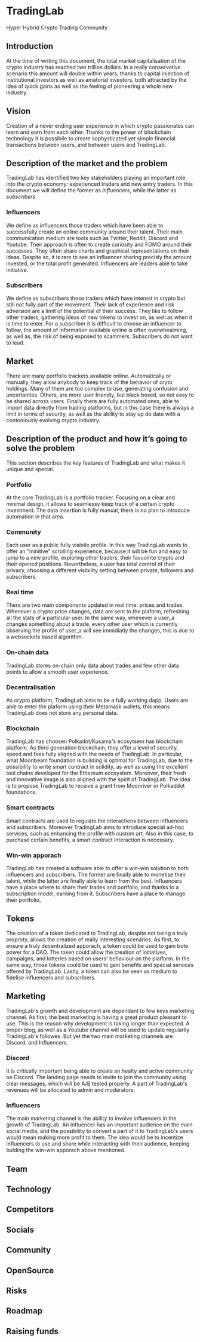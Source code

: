 # TradingLab
Hyper Hybrid Crypto Trading Community

## Introduction
At the time of writing this document, the total market capitalisation of the crypto industry has reached two trillion
dollars.
In a really conservative scenario this amount will double within years, thanks to capital injection of
institutional investors as well as amatorial investors, both attracted by the idea of quick gains as well as the feeling of pioneering a whole new industry.

## Vision
Creation of a never ending user experience in which crypto passionates can learn and earn from each other.
Thanks to the power of blockchain technology it is possibile to create sophysticated yet simple financial transactions between users, and between users and TradingLab.

## Description of the market and the problem
TradingLab has identified two key stakeholders playing an important role into the crypto economy: experienced traders
and new entry traders. In this document we will define the former as *influencers*, while the latter as *subscribers*.

### Influencers
We define as influencers those traders which have been able to successfully create an online community around their
talent. Their main communication medium are tools such as Twitter, Reddit, Discord and Youtube.
Their approach is often to create curiosity and FOMO around their successes.
They often share charts and graphical representations on their ideas.
Despite so, it is rare to see an influencer sharing precisly the amount invested, or the total profit generated. 
Influencers are leaders able to take initiative.

### Subscribers
We define as subscribers those traders which have interest in crypto but still not fully part of the movement. Their
lack of experience and risk adversion are a limit of the potential of their success. They like to follow other traders,
gathering ideas of new tokens to invest on, as well as when it is time to enter. For a subscriber it is difficult
to choose an influencer to follow, the amount of information available online is often overwhealming, as well as, the
risk of being exposed to scammers. 
Subscribers do not want to lead.

## Market
There are many portfolio trackers available online. Automatically or manually, they allow anybody to keep track of the
behavior of cryto holdings. Many of them are too complex to use, generating confusion and uncertanties. Others, are more user friendly, but black boxed, so not easy to be shared across users. Finally there are fully automated ones, able to import data directly from trading platforms, but in this case there is always a limit in terms of security, as well as the ability to stay up do date with a contoniously evolving crypto industry.

## Description of the product and how it’s going to solve the problem
This section describes the key features of TradingLab and what makes it unique and special.

### Portfolio
At the core TradingLab is a portfolio tracker.
Focusing on a clear and minimal design, it allows to seamlessy keep track of a
certain crypto investment.
The data insertion is fully manual, there is no plan to introduce automation in that area.

### Community
Each user as a public fully visibile profile.
In this way TradingLab wants to offer an "ininitive" scrolling experience, because it will be fun and easy to jump to a
new profile, exploring other traders, their favuoirite crypto and their opened positions.
Nevertheless, a user has total control of their privacy, choosing a different visibility setting between private,
followers and subscribers.

### Real time
There are two main components updated in real time: prices and trades.
Whenever a crypto price changes, data are sent to the plaform, refreshing all the stats of a particular user.
In the same way, whenever a user_a changes something about a trade, every other user which is currently observing the profile of user_a will see immidiatly the changes, this is due to a websockets based algorithm.

### On-chain data
TradingLab stores on-chain only data about trades and few other data points to allow a smooth user experience. 

### Decentralisation
As crypto platform, TradingLab aims to be a fully working dapp.
Users are able to enter the plaform using their Metamask wallets, this means TradingLab does not store any personal data.

### Blockchain
TradingLab has choosen Polkadot/Kusama's ecosytsem has blockchain platform.
As third generation blockchain, they offer a level of security, speed and fees fully aligned with the needs of TradingLab.
In particular, what Moonbeam foundation is building is optimal for TradingLab, due to the possibility to
write smart contract in solidity, as well as using the excellent tool chains developed for the Ethereum ecosystem.
Moreover, their fresh and innovative image is also aligned with the spirit of TradingLab.
The idea is to propose TradingLab to receive a grant from Moonriver or Polkaddot foundations. 

### Smart contracts
Smart contracts are used to regulate the interactions between influencers and subscribers.
Moreover TradingLab aims to introduce special ad-hoc services, such as enhancing the profile with custom art. Also in
this case, to purchase certain benefits, a smart contract interaction is necessary.

### Win-win apporach
TradingLab has created a software able to offer a win-win solution to both influencers and subscribers. The former are
finally able to monetise their talent, while the latter are finally able to learn from the best.
Influencers have a place where to share their trades and portfolio, and thanks to a subscription model, earning from it.
Subscribers have a place to manage their portfolio, 

## Tokens
The creation of a token dedicated to TradingLab, despite not being a truly proproty, allows the creation of really interesting scenarios.
As first, to ensure a truly decentralized apporach, a token could be used to gain bote power for a DAO.
The token could allow the creation of initiatives, campaigns, and lotteries based on users' behaviour on the platform.
In the same way, those tokens could be used to gain benefits and special services offered by TradingLab.
Lastly, a token can also be seen as medium to fidelise influencers and subscribers.

## Marketing
TradingLab's growth and development are dependant to few keys marketing channel.
As first, the best marketing is having a great product pleasant to use. This is the reason why development is taking longer than expected.
A proper blog, as well as a Youtube channel will be used to update regularlly TradingLab's followes.
But yet the two main marketing channels are Discord, and Influencers.

### Discord
It is critically important being able to create an healty and active community on Discord.
The landing page needs to invite to join the community using clear messages, which will be A/B tested properly.
A part of TradingLab's revenues will be allocated to admin and moderators.

### Influencers
The main marketing channel is the ability to involve influencers in the growth of TradingLab.
An influencer has an important audience on the main social media, and the possibility to convert a part of it to TradingLab's users would mean making more profit to them.
The idea would be to incentize influencers to use and share while interacting with their audience, keeping bulding the win-win apporach above mentioned. 

## Team
## Technology
## Competitors
## Socials
## Community
## OpenSource
## Risks
## Roadmap


## Raising funds
